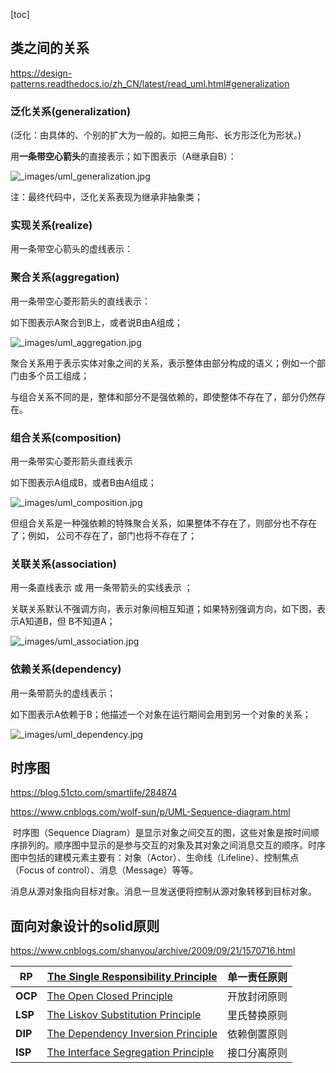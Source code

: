 [toc]

## 类之间的关系

https://design-patterns.readthedocs.io/zh_CN/latest/read_uml.html#generalization

### 泛化关系(generalization)

(泛化：由具体的、个别的扩大为一般的。如把三角形、长方形泛化为形状。)

用**一条带空心箭头**的直接表示；如下图表示（A继承自B）：

![_images/uml_generalization.jpg](https://design-patterns.readthedocs.io/zh_CN/latest/_images/uml_generalization.jpg)

注：最终代码中，泛化关系表现为继承非抽象类；

### 实现关系(realize)

用一条带空心箭头的虚线表示：



### 聚合关系(aggregation)

用一条带空心菱形箭头的直线表示：

如下图表示A聚合到B上，或者说B由A组成；

![_images/uml_aggregation.jpg](https://design-patterns.readthedocs.io/zh_CN/latest/_images/uml_aggregation.jpg)

聚合关系用于表示实体对象之间的关系，表示整体由部分构成的语义；例如一个部门由多个员工组成；

与组合关系不同的是，整体和部分不是强依赖的，即使整体不存在了，部分仍然存在。

### 组合关系(composition)

用一条带实心菱形箭头直线表示

如下图表示A组成B，或者B由A组成；

![_images/uml_composition.jpg](https://design-patterns.readthedocs.io/zh_CN/latest/_images/uml_composition.jpg)

但组合关系是一种强依赖的特殊聚合关系，如果整体不存在了，则部分也不存在了；例如， 公司不存在了，部门也将不存在了；

### 关联关系(association)

用一条直线表示 或 用一条带箭头的实线表示 ；

关联关系默认不强调方向，表示对象间相互知道；如果特别强调方向，如下图，表示A知道B，但 B不知道A；

![_images/uml_association.jpg](https://design-patterns.readthedocs.io/zh_CN/latest/_images/uml_association.jpg)

### 依赖关系(dependency)

用一条带箭头的虚线表示；

如下图表示A依赖于B；他描述一个对象在运行期间会用到另一个对象的关系；

![_images/uml_dependency.jpg](https://design-patterns.readthedocs.io/zh_CN/latest/_images/uml_dependency.jpg)

## 时序图

https://blog.51cto.com/smartlife/284874

https://www.cnblogs.com/wolf-sun/p/UML-Sequence-diagram.html

​    时序图（Sequence Diagram）是显示对象之间交互的图，这些对象是按时间顺序排列的。顺序图中显示的是参与交互的对象及其对象之间消息交互的顺序。时序图中包括的建模元素主要有：对象（Actor）、生命线（Lifeline）、控制焦点（Focus of control）、消息（Message）等等。

消息从源对象指向目标对象。消息一旦发送便将控制从源对象转移到目标对象。

## 面向对象设计的solid原则

https://www.cnblogs.com/shanyou/archive/2009/09/21/1570716.html

| **RP**  | [The Single Responsibility Principle](http://www.objectmentor.com/resources/articles/srp.pdf) | 单一责任原则 |
| ------- | ------------------------------------------------------------ | ------------ |
| **OCP** | [The Open Closed Principle](http://www.objectmentor.com/resources/articles/ocp.pdf) | 开放封闭原则 |
| **LSP** | [The Liskov Substitution Principle](http://www.objectmentor.com/resources/articles/lsp.pdf) | 里氏替换原则 |
| **DIP** | [The Dependency Inversion Principle](http://www.objectmentor.com/resources/articles/dip.pdf) | 依赖倒置原则 |
| **ISP** | [The Interface Segregation Principle](http://www.objectmentor.com/resources/articles/isp.pdf) | 接口分离原则 |

